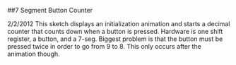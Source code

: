 ##7 Segment Button Counter

2/2/2012
This sketch displays an initialization animation and 
starts a decimal counter that counts down when a button 
is pressed. Hardware is one shift register, a button, 
and a 7-seg. Biggest problem is that the button must
be pressed twice in order to go from 9 to 8. This only 
occurs after the animation though.
